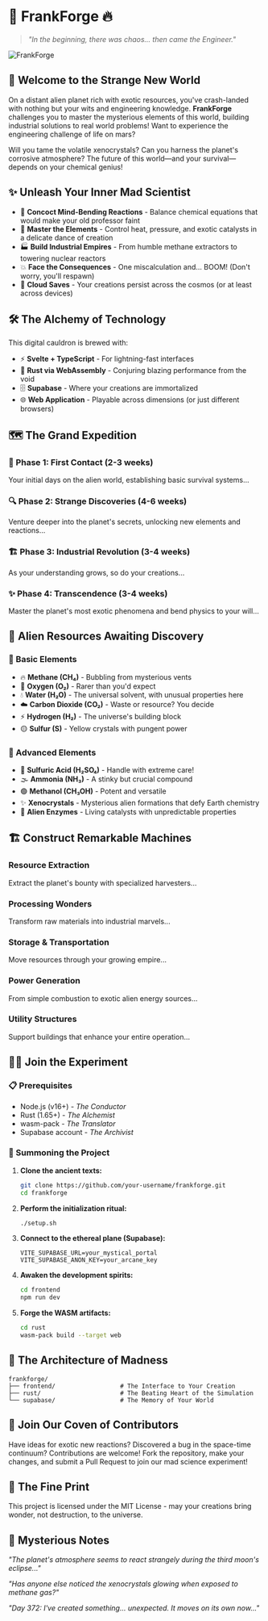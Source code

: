# 🧪 FrankForge 🔥

> *"In the beginning, there was chaos... then came the Engineer."*

![FrankForge](https://api.placeholder.com/800/300?text=FrankForge)

## 🚀 Welcome to the Strange New World

On a distant alien planet rich with exotic resources, you've crash-landed with nothing but your wits and engineering knowledge. **FrankForge** challenges you to master the mysterious elements of this world, building industrial solutions to real world problems!
Want to experience the engineering challenge of life on mars? 

Will you tame the volatile xenocrystals? Can you harness the planet's corrosive atmosphere? The future of this world—and your survival—depends on your chemical genius!

## ✨ Unleash Your Inner Mad Scientist

- 🧪 **Concoct Mind-Bending Reactions** - Balance chemical equations that would make your old professor faint
- 🌋 **Master the Elements** - Control heat, pressure, and exotic catalysts in a delicate dance of creation
- 🏭 **Build Industrial Empires** - From humble methane extractors to towering nuclear reactors
- 💥 **Face the Consequences** - One miscalculation and... BOOM! (Don't worry, you'll respawn)
- 💾 **Cloud Saves** - Your creations persist across the cosmos (or at least across devices)

## 🛠️ The Alchemy of Technology

This digital cauldron is brewed with:

- ⚡ **Svelte + TypeScript** - For lightning-fast interfaces
- 🦀 **Rust via WebAssembly** - Conjuring blazing performance from the void
- 🗄️ **Supabase** - Where your creations are immortalized
- 🌐 **Web Application** - Playable across dimensions (or just different browsers)

## 🗺️ The Grand Expedition

### 🌱 Phase 1: First Contact (2-3 weeks)
Your initial days on the alien world, establishing basic survival systems...

### 🔍 Phase 2: Strange Discoveries (4-6 weeks)
Venture deeper into the planet's secrets, unlocking new elements and reactions...

### 🏗️ Phase 3: Industrial Revolution (3-4 weeks)
As your understanding grows, so do your creations...

### ✨ Phase 4: Transcendence (3-4 weeks)
Master the planet's most exotic phenomena and bend physics to your will...

## 🌌 Alien Resources Awaiting Discovery

### 🔮 Basic Elements
- 🔥 **Methane (CH₄)** - Bubbling from mysterious vents
- 💨 **Oxygen (O₂)** - Rarer than you'd expect
- 💧 **Water (H₂O)** - The universal solvent, with unusual properties here
- ☁️ **Carbon Dioxide (CO₂)** - Waste or resource? You decide
- ⚡ **Hydrogen (H₂)** - The universe's building block
- 🟡 **Sulfur (S)** - Yellow crystals with pungent power

### 💎 Advanced Elements
- 🧪 **Sulfuric Acid (H₂SO₄)** - Handle with extreme care!
- 🌫️ **Ammonia (NH₃)** - A stinky but crucial compound
- 🟢 **Methanol (CH₃OH)** - Potent and versatile
- ✨ **Xenocrystals** - Mysterious alien formations that defy Earth chemistry
- 🔮 **Alien Enzymes** - Living catalysts with unpredictable properties

## 🏗️ Construct Remarkable Machines

### Resource Extraction
Extract the planet's bounty with specialized harvesters...

### Processing Wonders
Transform raw materials into industrial marvels...

### Storage & Transportation
Move resources through your growing empire...

### Power Generation
From simple combustion to exotic alien energy sources...

### Utility Structures
Support buildings that enhance your entire operation...

## 🧙‍♂️ Join the Experiment

### 📋 Prerequisites
- Node.js (v16+) - *The Conductor*
- Rust (1.65+) - *The Alchemist*
- wasm-pack - *The Translator*
- Supabase account - *The Archivist*

### 🔮 Summoning the Project

1. **Clone the ancient texts:**
   ```bash
   git clone https://github.com/your-username/frankforge.git
   cd frankforge
   ```

2. **Perform the initialization ritual:**
   ```bash
   ./setup.sh
   ```

3. **Connect to the ethereal plane (Supabase):**
   ```
   VITE_SUPABASE_URL=your_mystical_portal
   VITE_SUPABASE_ANON_KEY=your_arcane_key
   ```

4. **Awaken the development spirits:**
   ```bash
   cd frontend
   npm run dev
   ```

5. **Forge the WASM artifacts:**
   ```bash
   cd rust
   wasm-pack build --target web
   ```

## 🧩 The Architecture of Madness

```
frankforge/
├── frontend/                  # The Interface to Your Creation
├── rust/                      # The Beating Heart of the Simulation
└── supabase/                  # The Memory of Your World
```

## 🤝 Join Our Coven of Contributors

Have ideas for exotic new reactions? Discovered a bug in the space-time continuum? Contributions are welcome! Fork the repository, make your changes, and submit a Pull Request to join our mad science experiment!

## 📜 The Fine Print

This project is licensed under the MIT License - may your creations bring wonder, not destruction, to the universe.

## 💭 Mysterious Notes

*"The planet's atmosphere seems to react strangely during the third moon's eclipse..."*

*"Has anyone else noticed the xenocrystals glowing when exposed to methane gas?"*

*"Day 372: I've created something... unexpected. It moves on its own now..."*